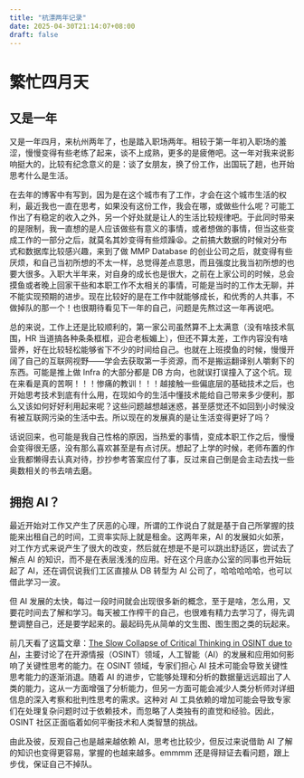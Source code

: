 ```yaml
---
title: "杭漂两年记录"
date: 2025-04-30T21:14:07+08:00
draft: false
---
```


# 繁忙四月天

## 又是一年

又是一年四月，来杭州两年了，也是踏入职场两年。相较于第一年初入职场的羞涩，慢慢变得有些老练了起来，谈不上成熟，更多的是疲倦吧。这一年对我来说影响挺大的，比较有纪念意义的是：谈了女朋友，换了份工作，出国玩了趟，也开始思考什么是生活。

在去年的博客中有写到，因为是在这个城市有了工作，才会在这个城市生活的权利，最近我也一直在思考，如果没有这份工作，我会在哪，或做些什么呢？可能工作出了有稳定的收入之外，另一个好处就是让人的生活比较规律吧。于此同时带来的是限制，我一直想的是人应该做些有意义的事情，或者想做的事情，但当这些变成工作的一部分之后，就莫名其妙变得有些烦躁😫。之前搞大数据的时候对分布式和数据库比较感兴趣，来到了做 MMP Database 的创业公司之后，就变得有些厌烦，和自己当初所想的不太一样，总觉得差点意思，而且强度比我当初所想的也要大很多。入职大半年来，对自身的成长也是很大，之前在上家公司的时候，总会摸鱼或者晚上回家干些和本职工作不太相关的事情，可能是当时的工作太无聊，并不能实现预期的进步。现在比较好的是在工作中就能够成长，和优秀的人共事，不做掉队的那一个！也很期待看见下一年的自己，问题是先熬过这一年再说吧。

总的来说，工作上还是比较顺利的，第一家公司虽然算不上太满意（没有啥技术氛围，HR 当道搞各种条条框框，迎合老板媚上），但还不算太差，工作内容没有啥营养，好在比较轻松能够省下不少的时间给自己。也就在上班摸鱼的时候，慢慢开阔了自己的互联网视野——学会去获取第一手资源，而不是搬运翻译别人嚼剩下的东西。可能是推上做 Infra 的大部分都是 DB 方向，也就误打误撞入了这个坑。现在来看是真的苦啊！！！惨痛的教训！！！越接触一些偏底层的基础技术之后，也开始思考技术到底有什么用，在现如今的生活中懂技术能给自己带来多少便利，那么又该如何好好利用起来呢？这些问题越想越迷惑，甚至感觉还不如回到小时候没有被互联网污染的生活中去。所以现在的发展真的是让生活变得更好了吗？

话说回来，也可能是我自己性格的原因，当热爱的事情，变成本职工作之后，慢慢会变得很无感，没有那么喜欢甚至是有点讨厌。想起了上学的时候，老师布置的作业我都懒得去认真对待，抄抄参考答案应付了事，反过来自己倒是会主动去找一些奥数相关的书去啃去磨。

## 拥抱 AI？

最近开始对工作又产生了厌恶的心理，所谓的工作说白了就是基于自己所掌握的技能来出租自己的时间，工资率实际上就是租金。这两年来，AI 的发展如火如荼，对工作方式来说产生了很大的改变，然后就在想是不是可以跳出舒适区，尝试去了解点 AI 的知识，而不是在表层浅浅的应用。好在这个月底办公室的同事也开始玩起了 AI，还在调侃说我们工区直接从 DB 转型为 AI 公司了，哈哈哈哈哈，也可以借此学习一波。

但 AI 发展的太快，每过一段时间就会出现很多新的概念，至于是啥，怎么用，又要花时间去了解和学习。每天被工作榨干的自己，也很难有精力去学习了，得先调整调整自己，还是要学起来的。最起码先从简单的文生图、图生图之类的玩起来。

前几天看了这篇文章：[The Slow Collapse of Critical Thinking in OSINT due to AI](https://www.dutchosintguy.com/post/the-slow-collapse-of-critical-thinking-in-osint-due-to-ai)，主要讨论了在开源情报（OSINT）领域，人工智能（AI）的发展和应用如何影响了关键性思考的能力。在 OSINT 领域，专家们担心 AI 技术可能会导致关键性思考能力的逐渐消退。随着 AI 的进步，它能够处理和分析的数据量远远超出了人类的能力，这从一方面增强了分析能力，但另一方面可能会减少人类分析师对详细信息的深入考察和批判性思考的需求。这种对 AI 工具依赖的增加可能会导致专家们在处理复杂问题时过于依赖技术，而忽略了人类独有的直觉和经验。因此，OSINT 社区正面临着如何平衡技术和人类智慧的挑战。

由此及彼，反观自己也是越来越依赖 AI，思考也比较少，但反过来说借助 AI 了解的知识也变得更容易，掌握的也越来越多。emmmm 还是得辩证去看问题，跟上步伐，保证自己不掉队。
